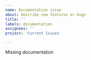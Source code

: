 ```yaml
---
name: Ducumentation issue
about: Describe new features or bugs
title: ''
labels: documentation
assignees: ''
project: 'Current Issues'

---
```


Missing documentation
